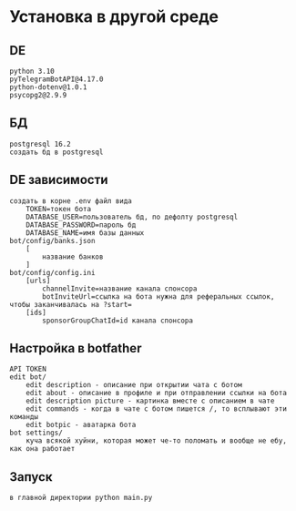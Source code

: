 # Установка в другой среде
## DE
    python 3.10
    pyTelegramBotAPI@4.17.0
    python-dotenv@1.0.1
    psycopg2@2.9.9
## БД
    postgresql 16.2
    создать бд в postgresql
## DE зависимости
    создать в корне .env файл вида
        TOKEN=токен бота
        DATABASE_USER=пользователь бд, по дефолту postgresql
        DATABASE_PASSWORD=пароль бд
        DATABASE_NAME=имя базы данных
    bot/config/banks.json
        [
            название банков
        ]
    bot/config/config.ini
        [urls]
            channelInvite=название канала спонсора
            botInviteUrl=ссылка на бота нужна для реферальных ссылок, чтобы заканчивалась на ?start=
        [ids]
            sponsorGroupChatId=id канала спонсора
## Настройка в botfather
    API TOKEN
    edit bot/
        edit description - описание при открытии чата с ботом
        edit about - описание в профиле и при отправлении ссылки на бота
        edit description picture - картинка вместе с описанием в чате
        edit commands - когда в чате с ботом пишется /, то всплывают эти команды
        edit botpic - аватарка бота
    bot settings/
        куча всякой хуйни, которая может че-то поломать и вообще не ебу, как она работает
## Запуск
    в главной директории python main.py
